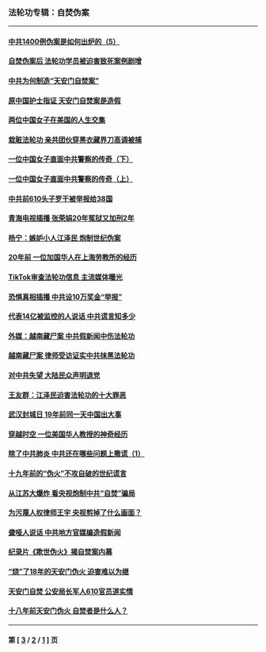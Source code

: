 ### 法轮功专辑：自焚伪案
---
#### [中共1400例伪案是如何出炉的（5）](../../pages/nf5562/n13226831.md?09240430) 
#### [自焚伪案后 法轮功学员被迫害致死案例剧增](../../pages/nf5562/n13190600.md?09240430) 
#### [中共为何制造“天安门自焚案”](../../pages/nf5562/n13183270.md?09240430) 
#### [原中国护士指证 天安门自焚案是造假](../../pages/nf5562/n13172289.md?09240430) 
#### [两位中国女子在美国的人生交集](../../pages/nf5562/n13156138.md?09240430) 
#### [栽赃法轮功 亲共团伙穿黑衣藏界刀高调被捕](../../pages/nf5562/n13073780.md?09240430) 
#### [一位中国女子直面中共警察的传奇（下）](../../pages/nf5562/n12989706.md?09240430) 
#### [一位中国女子直面中共警察的传奇（上）](../../pages/nf5562/n12985072.md?09240430) 
#### [中共前610头子罗干被举报给38国](../../pages/nf5562/n12975419.md?09240430) 
#### [青海电视插播 张荣娟20年冤狱又加刑2年](../../pages/nf5562/n12738166.md?09240430) 
#### [杨宁：嫉妒小人江泽民 炮制世纪伪案](../../pages/nf5562/n12724108.md?09240430) 
#### [20年前 一位加国华人在上海劳教所的经历](../../pages/nf5562/n12707932.md?09240430) 
#### [TikTok审查法轮功信息 主流媒体曝光](../../pages/nf5562/n12362336.md?09240430) 
#### [恐惧真相插播 中共设10万奖金“举报”](../../pages/nf5562/n12306396.md?09240430) 
#### [代表14亿被监控的人说话 中共谎言知多少](../../pages/nf5562/n12297484.md?09240430) 
#### [外媒：越南藏尸案 中共假新闻中伤法轮功](../../pages/nf5562/n12264411.md?09240430) 
#### [越南藏尸案 律师受访证实中共抹黑法轮功](../../pages/nf5562/n12261878.md?09240430) 
#### [对中共失望 大陆民众声明退党](../../pages/nf5562/n12187315.md?09240430) 
#### [王友群：江泽民迫害法轮功的十大罪恶](../../pages/nf5562/n12169074.md?09240430) 
#### [武汉封城日 19年前同一天中国出大事](../../pages/nf5562/n12150901.md?09240430) 
#### [穿越时空  一位美国华人教授的神奇经历](../../pages/nf5562/n12097460.md?09240430) 
#### [除了中共肺炎 中共还在哪些问题上撒谎（1）](../../pages/nf5562/n11955770.md?09240430) 
#### [十九年前的“伪火”不攻自破的世纪谎言](../../pages/nf5562/n11813238.md?09240430) 
#### [从江苏大爆炸 看央视炮制中共“自焚”骗局](../../pages/nf5562/n11140275.md?09240430) 
#### [为污蔑人权律师王宇 央视剪掉了什么画面？](../../pages/nf5562/n11130142.md?09240430) 
#### [聋哑人说话 中共地方官媒编造假新闻](../../pages/nf5562/n11006067.md?09240430) 
#### [纪录片《欺世伪火》揭自焚案内幕](../../pages/nf5562/n11002664.md?09240430) 
#### [“烧”了18年的天安门伪火 迫害难以为继](../../pages/nf5562/n10996660.md?09240430) 
#### [天安门自焚 公安局长军人610官员道实情](../../pages/nf5562/n10997098.md?09240430) 
#### [十八年前天安门伪火 自焚者是什么人？](../../pages/nf5562/n10996556.md?09240430) 

---
#### 第 [ [3](./3.md?09240430) / [2](./2.md?09240430) / [1](./1.md?09240430) ] 页
